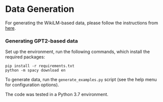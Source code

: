 # Data Generation

For generating the WikiLM-based data, please follow the instructions from [here](https://github.com/mega002/ff-layers#-extracting-value-and-layer-predictions).

### Generating GPT2-based data
Set up the environment, run the following commands, which install the required packages:

```
pip install -r requirements.txt
python -m spacy download en
```

To generate data, run the `generate_examples.py` script (see the help menu for configuration options).

The code was tested in a Python 3.7 environment.